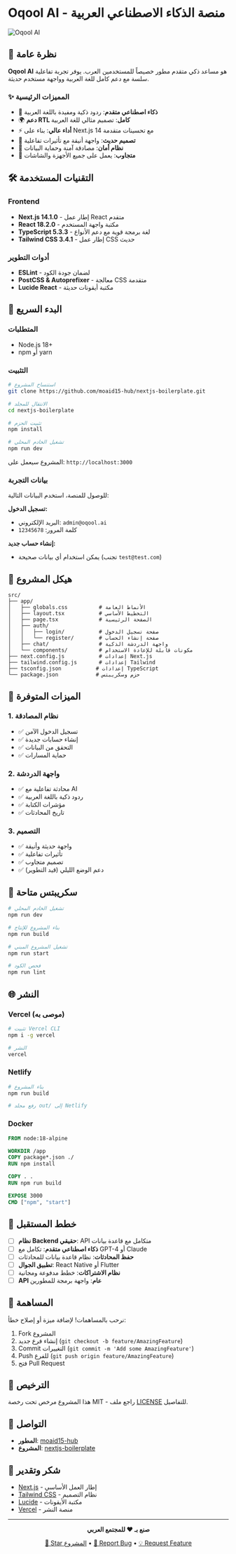 # Oqool AI - منصة الذكاء الاصطناعي العربية

![Oqool AI](https://via.placeholder.com/800x400/6366f1/ffffff?text=Oqool+AI)

## 🌟 نظرة عامة

**Oqool AI** هو مساعد ذكي متقدم مطور خصيصاً للمستخدمين العرب. يوفر تجربة تفاعلية سلسة مع دعم كامل للغة العربية وواجهة مستخدم حديثة.

### ✨ المميزات الرئيسية

- 🤖 **ذكاء اصطناعي متقدم**: ردود ذكية ومفيدة باللغة العربية
- 🌍 **دعم RTL كامل**: تصميم مثالي للغة العربية
- ⚡ **أداء عالي**: بناء على Next.js 14 مع تحسينات متقدمة
- 🎨 **تصميم حديث**: واجهة أنيقة مع تأثيرات تفاعلية
- 🔐 **نظام أمان**: مصادقة آمنة وحماية البيانات
- 📱 **متجاوب**: يعمل على جميع الأجهزة والشاشات

## 🛠️ التقنيات المستخدمة

### Frontend
- **Next.js 14.1.0** - إطار عمل React متقدم
- **React 18.2.0** - مكتبة واجهة المستخدم
- **TypeScript 5.3.3** - لغة برمجة قوية مع دعم الأنواع
- **Tailwind CSS 3.4.1** - إطار عمل CSS حديث

### أدوات التطوير
- **ESLint** - لضمان جودة الكود
- **PostCSS & Autoprefixer** - معالجة CSS متقدمة
- **Lucide React** - مكتبة أيقونات حديثة

## 🚀 البدء السريع

### المتطلبات
- Node.js 18+ 
- npm أو yarn

### التثبيت

```bash
# استنساخ المشروع
git clone https://github.com/moaid15-hub/nextjs-boilerplate.git

# الانتقال للمجلد
cd nextjs-boilerplate

# تثبيت الحزم
npm install

# تشغيل الخادم المحلي
npm run dev
```

المشروع سيعمل على: `http://localhost:3000`

### بيانات التجربة

للوصول للمنصة، استخدم البيانات التالية:

**تسجيل الدخول:**
- البريد الإلكتروني: `admin@oqool.ai`
- كلمة المرور: `12345678`

**إنشاء حساب جديد:**
- يمكن استخدام أي بيانات صحيحة (تجنب `test@test.com`)

## 📁 هيكل المشروع

```
src/
├── app/
│   ├── globals.css          # الأنماط العامة
│   ├── layout.tsx           # التخطيط الأساسي
│   ├── page.tsx             # الصفحة الرئيسية
│   ├── auth/
│   │   ├── login/           # صفحة تسجيل الدخول
│   │   └── register/        # صفحة إنشاء الحساب
│   ├── chat/                # واجهة الدردشة الذكية
│   └── components/          # مكونات قابلة للإعادة الاستخدام
├── next.config.js           # إعدادات Next.js
├── tailwind.config.js       # إعدادات Tailwind
├── tsconfig.json           # إعدادات TypeScript
└── package.json            # حزم وسكريبتس
```

## 🎯 الميزات المتوفرة

### 1. نظام المصادقة
- ✅ تسجيل الدخول الآمن
- ✅ إنشاء حسابات جديدة
- ✅ التحقق من البيانات
- ✅ حماية المسارات

### 2. واجهة الدردشة
- ✅ محادثة تفاعلية مع AI
- ✅ ردود ذكية باللغة العربية
- ✅ مؤشرات الكتابة
- ✅ تاريخ المحادثات

### 3. التصميم
- ✅ واجهة حديثة وأنيقة
- ✅ تأثيرات تفاعلية
- ✅ تصميم متجاوب
- ✅ دعم الوضع الليلي (قيد التطوير)

## 🔧 سكريبتس متاحة

```bash
# تشغيل الخادم المحلي
npm run dev

# بناء المشروع للإنتاج
npm run build

# تشغيل المشروع المبني
npm run start

# فحص الكود
npm run lint
```

## 🌐 النشر

### Vercel (موصى به)

```bash
# تثبيت Vercel CLI
npm i -g vercel

# النشر
vercel
```

### Netlify

```bash
# بناء المشروع
npm run build

# رفع مجلد out/ إلى Netlify
```

### Docker

```dockerfile
FROM node:18-alpine

WORKDIR /app
COPY package*.json ./
RUN npm install

COPY . .
RUN npm run build

EXPOSE 3000
CMD ["npm", "start"]
```

## 🔮 خطط المستقبل

- [ ] **نظام Backend حقيقي**: API متكامل مع قاعدة بيانات
- [ ] **ذكاء اصطناعي متقدم**: تكامل مع GPT-4 أو Claude
- [ ] **حفظ المحادثات**: نظام قاعدة بيانات للمحادثات
- [ ] **تطبيق الجوال**: React Native أو Flutter
- [ ] **نظام الاشتراكات**: خطط مدفوعة ومجانية
- [ ] **API عام**: واجهة برمجة للمطورين

## 🤝 المساهمة

نرحب بالمساهمات! لإضافة ميزة أو إصلاح خطأ:

1. Fork المشروع
2. إنشاء فرع جديد (`git checkout -b feature/AmazingFeature`)
3. Commit التغييرات (`git commit -m 'Add some AmazingFeature'`)
4. Push للفرع (`git push origin feature/AmazingFeature`)
5. فتح Pull Request

## 📄 الترخيص

هذا المشروع مرخص تحت رخصة MIT - راجع ملف [LICENSE](LICENSE) للتفاصيل.

## 📧 التواصل

- **المطور**: [moaid15-hub](https://github.com/moaid15-hub)
- **المشروع**: [nextjs-boilerplate](https://github.com/moaid15-hub/nextjs-boilerplate)

## 🙏 شكر وتقدير

- [Next.js](https://nextjs.org) - إطار العمل الأساسي
- [Tailwind CSS](https://tailwindcss.com) - نظام التصميم
- [Lucide](https://lucide.dev) - مكتبة الأيقونات
- [Vercel](https://vercel.com) - منصة النشر

---

<div align="center">
  
**صنع بـ ❤️ للمجتمع العربي**

[🌟 Star المشروع](https://github.com/moaid15-hub/nextjs-boilerplate) • [🐛 Report Bug](https://github.com/moaid15-hub/nextjs-boilerplate/issues) • [💡 Request Feature](https://github.com/moaid15-hub/nextjs-boilerplate/issues)

</div>